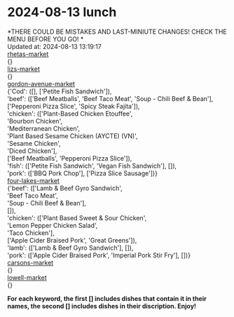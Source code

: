 # 2024-08-13 lunch  
*THERE COULD BE MISTAKES AND LAST-MINIUTE CHANGES! CHECK THE MENU BEFORE YOU GO! *  
Updated at: 2024-08-13 13:19:17  
[rhetas-market](https://wisc-housingdining.nutrislice.com/menu/rhetas-market/lunch/2024-08-13)  
{}  
[lizs-market](https://wisc-housingdining.nutrislice.com/menu/lizs-market/lunch/2024-08-13)  
{}  
[gordon-avenue-market](https://wisc-housingdining.nutrislice.com/menu/gordon-avenue-market/lunch/2024-08-13)  
{'Cod': ([], ['Petite Fish Sandwich']),  
 'beef': (['Beef Meatballs', 'Beef Taco Meat', 'Soup -  Chili Beef & Bean'],  
          ['Pepperoni Pizza Slice', 'Spicy Steak Fajita']),  
 'chicken': (['Plant-Based Chicken Etouffee',  
              'Bourbon Chicken',  
              'Mediterranean Chicken',  
              'Plant Based Sesame Chicken (AYCTE) (VN)',  
              'Sesame Chicken',  
              'Diced Chicken'],  
             ['Beef Meatballs', 'Pepperoni Pizza Slice']),  
 'fish': (['Petite Fish Sandwich', 'Vegan Fish Sandwich'], []),  
 'pork': (['BBQ Pork Chop'], ['Pizza Slice Sausage'])}  
[four-lakes-market](https://wisc-housingdining.nutrislice.com/menu/four-lakes-market/lunch/2024-08-13)  
{'beef': (['Lamb & Beef Gyro Sandwich',  
           'Beef Taco Meat',  
           'Soup -  Chili Beef & Bean'],  
          []),  
 'chicken': (['Plant Based Sweet & Sour Chicken',  
              'Lemon Pepper Chicken Salad',  
              'Taco Chicken'],  
             ['Apple Cider Braised Pork', 'Great Greens']),  
 'lamb': (['Lamb & Beef Gyro Sandwich'], []),  
 'pork': (['Apple Cider Braised Pork', 'Imperial Pork Stir Fry'], [])}  
[carsons-market](https://wisc-housingdining.nutrislice.com/menu/carsons-market/lunch/2024-08-13)  
{}  
[lowell-market](https://wisc-housingdining.nutrislice.com/menu/lowell-market/lunch/2024-08-13)  
{}  
  
**For each keyword, the first [] includes dishes that contain it in their names, the second [] includes dishes in their discription. Enjoy!**  
